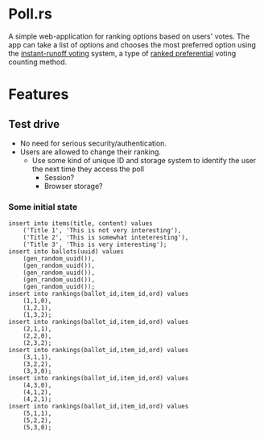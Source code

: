 # Poll.rs

A simple web-application for ranking options based on users' votes. The app 
can take a list of options and chooses the most preferred option using the
[instant-runoff voting] system, a type of [ranked preferential] voting counting
method.

[instant-runoff voting]: https://en.wikipedia.org/wiki/Instant-runoff_voting
[ranked preferential]: https://en.wikipedia.org/wiki/Ranked_voting

# Features

## Test drive

- No need for serious security/authentication.
- Users are allowed to change their ranking.
	- Use some kind of unique ID and storage system to identify the user the 
	next time they access the poll
		- Session?
		- Browser storage?

### Some initial state

```
insert into items(title, content) values
	('Title 1', 'This is not very interesting'),
	('Title 2', 'This is somewhat inteteresting'),
	('Title 3', 'This is very interesting');
insert into ballots(uuid) values
	(gen_random_uuid()),
	(gen_random_uuid()),
	(gen_random_uuid()),
	(gen_random_uuid()),
	(gen_random_uuid());
insert into rankings(ballot_id,item_id,ord) values
	(1,1,0),
	(1,2,1),
	(1,3,2);
insert into rankings(ballot_id,item_id,ord) values
	(2,1,1),
	(2,2,0),
	(2,3,2);
insert into rankings(ballot_id,item_id,ord) values
	(3,1,1),
	(3,2,2),
	(3,3,0);
insert into rankings(ballot_id,item_id,ord) values
	(4,3,0),
	(4,1,2),
	(4,2,1);
insert into rankings(ballot_id,item_id,ord) values
	(5,1,1),
	(5,2,2),
	(5,3,0);
```

